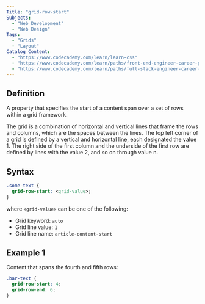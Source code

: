 ```yaml
---
Title: "grid-row-start"
Subjects:
  - "Web Development"
  - "Web Design"
Tags:
  - "Grids"
  - "Layout"
Catalog Content:
  - "https://www.codecademy.com/learn/learn-css"
  - "https://www.codecademy.com/learn/paths/front-end-engineer-career-path"
  - "https://www.codecademy.com/learn/paths/full-stack-engineer-career-path"
---
```


## Definition

A property that specifies the start of a content span over a set of rows within a grid framework.

The grid is a combination of horizontal and vertical lines that frame the rows and columns, which are the spaces between the lines. The top left corner of a grid is defined by a vertical and horizontal line, each designated the value 1. The right side of the first column and the underside of the first row are defined by lines with the value 2, and so on through value n. 

## Syntax

```css
.some-text {
  grid-row-start: <grid-value>;
}
```

where `<grid-value>` can be one of the following:

- Grid keyword: `auto`
- Grid line value: `1`
- Grid line name: `article-content-start`

## Example 1

Content that spans the fourth and fifth rows:

```css
.bar-text {
  grid-row-start: 4;
  grid-row-end: 6;
}
```
